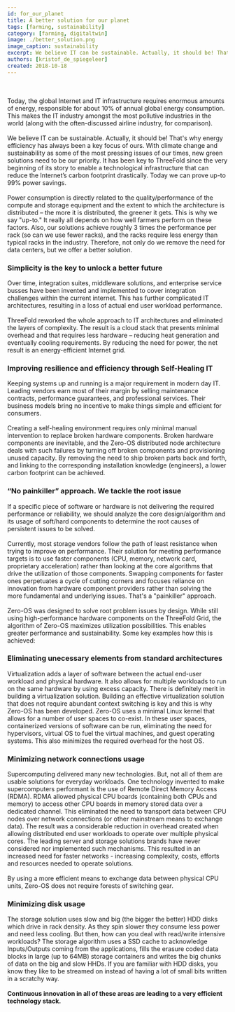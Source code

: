 ```yaml
---
id: for_our_planet
title: A better solution for our planet
tags: [farming, sustainability]
category: [farming, digitaltwin]
image: ./better_solution.png
image_caption: sustainability
excerpt: We believe IT can be sustainable. Actually, it should be! That's why energy efficiency has always been a key focus of ours..
authors: [kristof_de_spiegeleer]
created: 2018-10-18
---
```

<br/>
<br/>
Today, the global Internet and IT infrastructure requires enormous amounts of energy, responsible for about 10% of annual global energy consumption. This makes the IT industry amongst the most pollutive industries in the world (along with the often-discussed airline industry, for comparison).
<br/>
<br/>
We believe IT can be sustainable. Actually, it should be! That's why energy efficiency has always been a key focus of ours. With climate change and sustainability as some of the most pressing issues of our times, new green solutions need to be our priority. It has been key to ThreeFold since the very beginning of its story to enable a technological infrastructure that can reduce the Internet’s carbon footprint drastically. Today we can prove up-to 99% power savings.
<br/>
<br/>
Power consumption is directly related to the quality/performance of the compute and storage equipment and the extent to which the architecture is distributed – the more it is distributed, the greener it gets. This is why we say "up-to." It really all depends on how well farmers perform on these factors. Also, our solutions achieve roughly 3 times the performance per rack (so can we use fewer racks), and the racks require less energy than typical racks in the industry. Therefore, not only do we remove the need for data centers, but we offer a better solution.

### Simplicity is the key to unlock a better future

Over time, integration suites, middleware solutions, and enterprise service busses have been invented and implemented to cover integration challenges within the current internet. This has further complicated IT architectures, resulting in a loss of actual end user workload performance.
<br/>
<br/>
ThreeFold reworked the whole approach to IT architectures and eliminated the layers of complexity. The result is a cloud stack that presents minimal overhead and that requires less hardware – reducing heat generation and eventually cooling requirements. By reducing the need for power, the net result is an energy-efficient Internet grid.

### Improving resilience and efficiency through Self-Healing IT

Keeping systems up and running is a major requirement in modern day IT. Leading vendors earn most of their margin by selling maintenance contracts, performance guarantees, and professional services. Their business models bring no incentive to make things simple and efficient for consumers.
<br/>
<br/>
Creating a self-healing environment requires only minimal manual intervention to replace broken hardware components. Broken hardware components are inevitable, and the Zero-OS distributed node architecture deals with such failures by turning off broken components and provisioning unused capacity. By removing the need to ship broken parts back and forth, and linking to the corresponding installation knowledge (engineers), a lower carbon footprint can be achieved.

### “No painkiller” approach. We tackle the root issue

If a specific piece of software or hardware is not delivering the required performance or reliability, we should analyze the core design/algorithm and its usage of soft/hard components to determine the root causes of persistent issues to be solved.
<br/>
<br/>
Currently, most storage vendors follow the path of least resistance when trying to improve on performance. Their solution for meeting performance targets is to use faster components (CPU, memory, network card, proprietary acceleration) rather than looking at the core algorithms that drive the utilization of those components. Swapping components for faster ones perpetuates a cycle of cutting corners and focuses reliance on innovation from hardware component providers rather than solving the more fundamental and underlying issues. That's a "painkiller" approach.
<br/>
<br/>
Zero-OS was designed to solve root problem issues by design. While still using high-performance hardware components on the ThreeFold Grid, the algorithm of Zero-OS maximizes utilization possibilities. This enables greater performance and sustainability. Some key examples how this is achieved:

### Eliminating unecessary elements from standard architectures

Virtualization adds a layer of software between the actual end-user workload and physical hardware. It also allows for multiple workloads to run on the same hardware by using excess capacity. There is definitely merit in building a virtualization solution. Building an effective virtualization solution that does not require abundant context switching is key and this is why Zero-OS has been developed. Zero-OS uses a minimal Linux kernel that allows for a number of user spaces to co-exist. In these user spaces, containerized versions of software can be run, eliminating the need for hypervisors, virtual OS to fuel the virtual machines, and guest operating systems. This also minimizes the required overhead for the host OS.

### Minimizing network connections usage

Supercomputing delivered many new technologies. But, not all of them are usable solutions for everyday workloads. One technology invented to make supercomputers performant is the use of Remote Direct Memory Access (RDMA). RDMA allowed physical CPU boards (containing both CPUs and memory) to access other CPU boards in memory stored data over a dedicated channel. This eliminated the need to transport data between CPU nodes over network connections (or other mainstream means to exchange data). The result was a considerable reduction in overhead created when allowing distributed end user workloads to operate over multiple physical cores. The leading server and storage solutions brands have never considered nor implemented such mechanisms. This resulted in an increased need for faster networks - increasing complexity, costs, efforts and resources needed to operate solutions.
<br/>
<br/>
By using a more efficient means to exchange data between physical CPU units, Zero-OS does not require forests of switching gear.

### Minimizing disk usage 

The storage solution uses slow and big (the bigger the better) HDD disks which drive in rack density. As they spin slower they consume less power and need less cooling. But then, how can you deal with read/write intensive workloads? The storage algorithm uses a SSD cache to acknowledge Inputs/Outputs coming from the applications, fills the erasure coded data blocks in large (up to 64MB) storage containers and writes the big chunks of data on the big and slow HHDs. If you are familiar with HDD disks, you know they like to be streamed on instead of having a lot of small bits written in a scratchy way.
<br/>
<br/>
**Continuous innovation in all of these areas are leading to a very efficient technology stack.**
